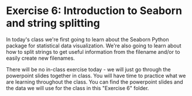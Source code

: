 # Exercise 6: Introduction to Seaborn and string splitting

In today's class we're first going to learn about the Seaborn Python package for statistical data visualization. We're also going to learn about how to split strings to get useful information from the filename and/or to easily create new filenames.

There will be no in-class exercise today - we will just go through the powerpoint slides together in class. You will have time to practice what we are learning throughout the class. You can find the powerpoint slides and the data we will use for the class in this "Exercise 6" folder.
